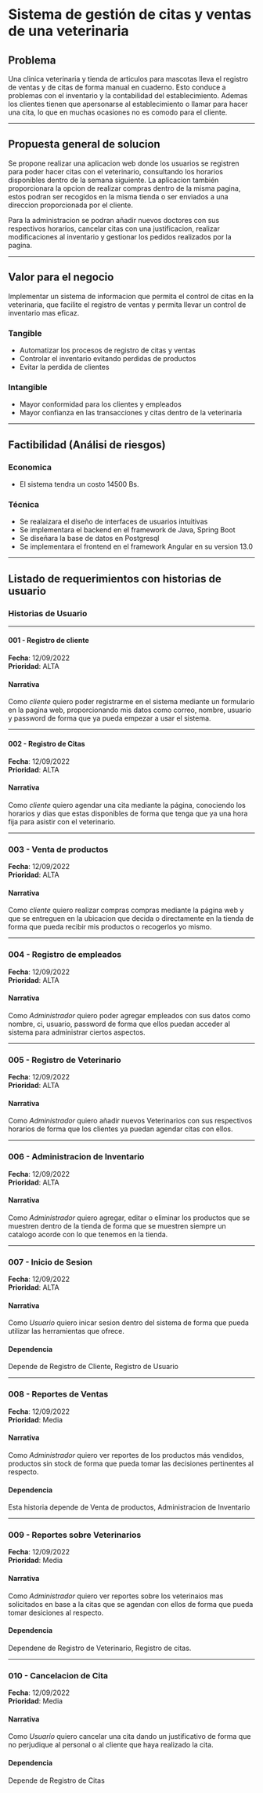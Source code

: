 # Sistema de gestión de citas y ventas de una veterinaria
## Problema 

Una clinica veterinaria y tienda de articulos para mascotas lleva el registro de ventas y de citas de forma manual en cuaderno. Esto conduce a problemas con el inventario y la contabilidad del establecimiento. Ademas los clientes tienen que apersonarse al establecimiento o llamar para hacer una cita, lo que en muchas ocasiones no es comodo para el cliente.

---

## Propuesta general de solucion 

Se propone realizar una aplicacion web donde los usuarios se registren para poder hacer citas con el veterinario, consultando los horarios disponibles dentro de la semana siguiente. La aplicacion también proporcionara la opcion de realizar compras dentro de la misma pagina, estos podran ser recogidos en la misma tienda o ser enviados a una direccion proporcionada por el cliente. 

Para la administracion se podran añadir nuevos doctores con sus respectivos horarios, cancelar citas con una justificacion, realizar modificaciones al inventario y gestionar los pedidos realizados por la pagina. 

---

## Valor para el negocio 
 
 Implementar un sistema de informacion que permita el control de citas en la veterinaria, que facilite el registro de ventas y permita llevar un control de inventario mas eficaz. 

 ### Tangible 
 - Automatizar los procesos de registro de citas y ventas 
 - Controlar el inventario evitando perdidas de productos
 - Evitar la perdida de clientes 

### Intangible 
- Mayor conformidad para los clientes y empleados 
- Mayor confianza en las transacciones y citas dentro de la veterinaria 

---

## Factibilidad (Análisi de riesgos)

### Economica 

- El sistema tendra un costo 14500 Bs.

### Técnica 

- Se realaizara el diseño de interfaces de usuarios intuitivas 
- Se implementara el backend en el 
framework de Java, Spring Boot 
- Se diseñara la base de datos en Postgresql 
- Se implementara el frontend en el framework Angular en su version 13.0

---

## Listado de requerimientos con historias de usuario 

### Historias de Usuario

---

#### 001 - Registro de cliente  

**Fecha**: 12/09/2022   
**Prioridad**: ALTA

#### Narrativa 

Como *cliente* quiero poder registrarme en el sistema mediante un formulario en la pagina web, proporcionando mis datos como correo, nombre, usuario y password de forma que ya pueda empezar a usar el sistema. 

---

#### 002 -  Registro de Citas 

**Fecha**: 12/09/2022   
**Prioridad**: ALTA

#### Narrativa 

Como *cliente* quiero agendar una cita mediante la página, conociendo los horarios y dias que estas disponibles de forma que tenga que ya una hora fija para asistir con el veterinario. 

---

### 003 - Venta de productos 

**Fecha**: 12/09/2022   
**Prioridad**: ALTA

#### Narrativa 

Como *cliente* quiero realizar compras compras mediante la página web y que se entreguen en la ubicacion que decida o directamente en la tienda de forma que pueda recibir mis productos o recogerlos yo mismo. 

---

### 004 - Registro de empleados 

**Fecha**: 12/09/2022   
**Prioridad**: ALTA

#### Narrativa 

Como *Administrador* quiero poder agregar empleados con sus datos como nombre, ci, usuario, password de forma que ellos puedan acceder al sistema para administrar ciertos aspectos. 

---

### 005 - Registro de Veterinario 

**Fecha**: 12/09/2022   
**Prioridad**: ALTA

#### Narrativa 

Como *Administrador* quiero añadir nuevos Veterinarios con sus respectivos horarios de forma que los clientes ya puedan agendar citas con ellos. 

---

### 006 - Administracion de Inventario 

**Fecha**: 12/09/2022   
**Prioridad**: ALTA

#### Narrativa 

Como *Administrador* quiero agregar, editar o eliminar los productos que se muestren dentro de la tienda de forma que se muestren siempre un catalogo acorde con lo que tenemos en la tienda. 

---

### 007 - Inicio de Sesion 

**Fecha**: 12/09/2022  
**Prioridad**: ALTA 
 
 #### Narrativa 

 Como *Usuario* quiero inicar sesion dentro del sistema de forma que pueda utilizar las herramientas que ofrece. 

 #### Dependencia

 Depende de Registro de Cliente, Registro de Usuario

---

 ### 008 - Reportes de Ventas 

**Fecha**: 12/09/2022  
**Prioridad**: Media 

#### Narrativa 

Como *Administrador* quiero ver reportes de los productos más vendidos, productos sin stock de forma que pueda tomar las decisiones pertinentes al respecto. 

#### Dependencia 

Esta historia depende de Venta de productos, Administracion de Inventario

---

### 009 - Reportes sobre Veterinarios

**Fecha**: 12/09/2022  
**Prioridad**: Media

#### Narrativa 

Como *Administrador* quiero ver reportes sobre los veterinaios mas solicitados en base a la citas que se agendan con ellos de forma que pueda tomar desiciones al respecto. 


#### Dependencia 

Dependene de Registro de Veterinario, 
Registro de citas. 
 
---

### 010 - Cancelacion de Cita 

**Fecha**: 12/09/2022  
**Prioridad**: Media

#### Narrativa 

Como *Usuario* quiero cancelar una cita dando un justificativo de forma que no perjudique al personal o al cliente que haya realizado la cita. 

#### Dependencia 

Depende de Registro de Citas
